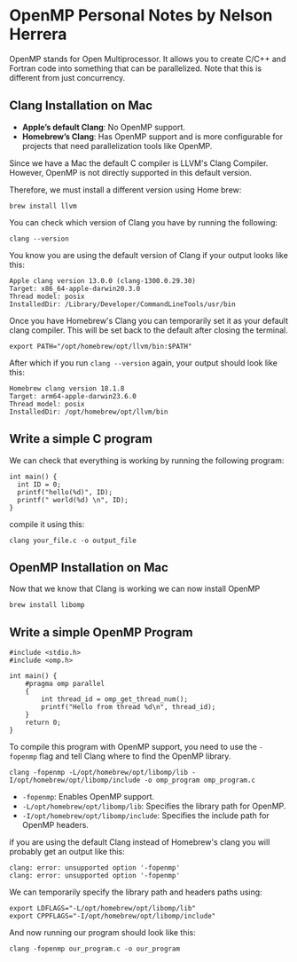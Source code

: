 # OpenMP Personal Notes by Nelson Herrera

OpenMP stands for Open Multiprocessor. It allows you to create C/C++ and Fortran code into something that can be parallelized. Note that this is different from just concurrency. 


## Clang Installation on Mac

- **Apple’s default Clang**: No OpenMP support.
- **Homebrew’s Clang**: Has OpenMP support and is more configurable for projects that need parallelization tools like OpenMP.

Since we have a Mac the default C compiler is LLVM's Clang Compiler. However, OpenMP is not directly supported in this default version. 

Therefore, we must install a different version using Home brew:
```
brew install llvm
```

You can check which version of Clang you have by running the following:

```
clang --version
```

You know you are using the default version of Clang if your output looks like this:

```
Apple clang version 13.0.0 (clang-1300.0.29.30)
Target: x86_64-apple-darwin20.3.0
Thread model: posix
InstalledDir: /Library/Developer/CommandLineTools/usr/bin
```

Once you have Homebrew's Clang you can temporarily set it as your default clang compiler. This will be set back to the default after closing the terminal. 

```
export PATH="/opt/homebrew/opt/llvm/bin:$PATH"
```

After which if you run `clang --version` again, your output should look like this:

```
Homebrew clang version 18.1.8
Target: arm64-apple-darwin23.6.0
Thread model: posix
InstalledDir: /opt/homebrew/opt/llvm/bin
```
## Write a simple C program

We can check that everything is working by running the following program:

```
int main() {
  int ID = 0;
  printf("hello(%d)", ID);
  printf(" world(%d) \n", ID);
}
```

compile it using this:

```
clang your_file.c -o output_file
```

## OpenMP Installation on Mac

Now that we know that Clang is working we can now install OpenMP

```
brew install libomp
```

## Write a simple OpenMP Program

```
#include <stdio.h>
#include <omp.h>

int main() {
    #pragma omp parallel
    {
        int thread_id = omp_get_thread_num();
        printf("Hello from thread %d\n", thread_id);
    }
    return 0;
}
```

To compile this program with OpenMP support, you need to use the `-fopenmp` flag and tell Clang where to find the OpenMP library.

```
clang -fopenmp -L/opt/homebrew/opt/libomp/lib -I/opt/homebrew/opt/libomp/include -o omp_program omp_program.c
```

- `-fopenmp`: Enables OpenMP support.
- `-L/opt/homebrew/opt/libomp/lib`: Specifies the library path for OpenMP.
- `-I/opt/homebrew/opt/libomp/include`: Specifies the include path for OpenMP headers.

if you are using the default Clang instead of Homebrew's clang you will probably get an output like this:
```
clang: error: unsupported option '-fopenmp'
clang: error: unsupported option '-fopenmp'
```

We can temporarily specify the library path and headers paths using:

```
export LDFLAGS="-L/opt/homebrew/opt/libomp/lib"
export CPPFLAGS="-I/opt/homebrew/opt/libomp/include"
```

And now running our program should look like this:

```
clang -fopenmp our_program.c -o our_program
```

